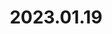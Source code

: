 ---
layout: blog
title: 2023.01.19
image: 
  path: /assets/img/2023.hawaii.jpeg
description: >
   Kailua Beach, Hawaii with Dr. Dongyu Park & Jae-Heung Park
sitemap: false
---